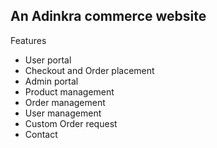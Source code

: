 

## An Adinkra commerce website

Features 

- User portal
- Checkout and Order placement
- Admin portal
- Product management
- Order management
- User management
- Custom Order request
- Contact